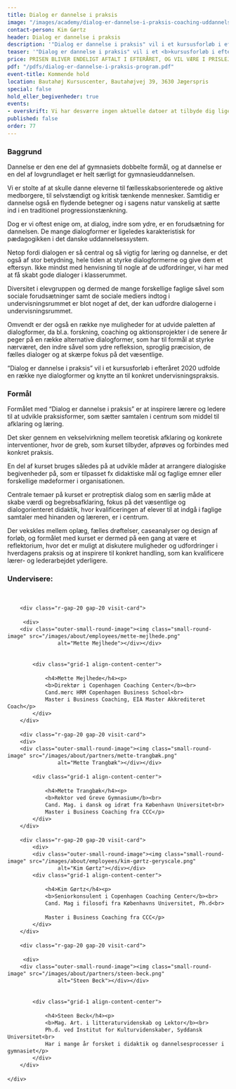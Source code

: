 ```yaml
---
title: Dialog er dannelse i praksis
image: "/images/academy/dialog-er-dannelse-i-praksis-coaching-uddannelse.jpg"
contact-person: Kim Gørtz
header: Dialog er dannelse i praksis
description: '"Dialog er dannelse i praksis" vil i et kursusforløb i efteråret 2020 udfolde en række nye dialogformer og knytte an til konkret undervisningspraksis.'
teaser: '"Dialog er dannelse i praksis" vil i et <b>kursusforløb i efteråret 2020</b> udfolde en række nye dialogformer og knytte an til konkret undervisningspraksis.'
price: PRISEN BLIVER ENDELIGT AFTALT I EFTERÅRET, OG VIL VÆRE I PRISLEJET 12.000 KR. PR. DELTAGER
pdf: "/pdfs/dialog-er-dannelse-i-praksis-program.pdf"
event-title: Kommende hold
location: Bautahøj Kursuscenter, Bautahøjvej 39, 3630 Jægerspris
special: false
hold_eller_begivenheder: true
events:
- overskrift: Vi har desværre ingen aktuelle datoer at tilbyde dig lige nu. Kontakt os meget gerne for mere information på info@copenhagencoaching.dk
published: false
order: 77
---
```


### Baggrund

Dannelse er den ene del af gymnasiets
dobbelte formål, og at dannelse er en del af
lovgrundlaget er helt særligt for
gymnasieuddannelsen.


Vi er stolte af at skulle danne eleverne til
fællesskabsorienterede og aktive
medborgere, til selvstændigt og kritisk
tænkende mennesker. Samtidig er dannelse
også en flydende betegner og i sagens natur
vanskelig at sætte ind i en traditionel
progressionstænkning.


Dog er vi oftest enige om, at dialog, indre
som ydre, er en forudsætning for dannelsen.
De mange dialogformer er ligeledes
karakteristisk for pædagogikken i det
danske uddannelsessystem.


Netop fordi dialogen er så central og så
vigtig for læring og dannelse, er det også af
stor betydning, hele tiden at styrke
dialogformerne og give dem et eftersyn.
Ikke mindst med henvisning til nogle af de
udfordringer, vi har med at få skabt gode
dialoger i klasserummet.


Diversitet i elevgruppen og dermed de
mange forskellige faglige såvel som
sociale forudsætninger samt de sociale
mediers indtog i undervisningsrummet er
blot noget af det, der kan udfordre
dialogerne i undervisningsrummet.


Omvendt er der også en række nye
muligheder for at udvide paletten af
dialogformer, da bl.a. forskning, coaching
og aktionsprojekter i de senere år peger
på en række alternative dialogformer,
som har til formål at styrke nærværet,
den indre såvel som ydre refleksion,
sproglig præcision, de fælles dialoger og
at skærpe fokus på det væsentlige.


“Dialog er dannelse i praksis” vil i et
kursusforløb i efteråret 2020 udfolde en
række nye dialogformer og knytte an til
konkret undervisningspraksis.

### Formål


Formålet med “Dialog er dannelse i praksis”
er at inspirere lærere og ledere til at
udvikle praksisformer, som sætter
samtalen i centrum som middel til
afklaring og læring.


Det sker gennem en vekselvirkning
mellem teoretisk afklaring og
konkrete interventioner, hvor de greb,
som kurset tilbyder, afprøves og
forbindes med konkret praksis.


En del af kurset bruges således på at
udvikle måder at arrangere dialogiske
begivenheder på, som er tilpasset fx
didaktiske mål og faglige emner eller
forskellige mødeformer i organisationen.


Centrale temaer på kurset er protreptisk dialog som en særlig måde at skabe værdi og begrebsafklaring, fokus på det væsentlige og dialogorienteret didaktik, hvor kvalificeringen af elever til at indgå i faglige samtaler med hinanden og læreren, er i centrum.


Der vekskles mellem oplæg, fælles
drøftelser, caseanalyser og design af
forløb, og formålet med kurset er dermed
på een gang at være et reflektorium, hvor
det er muligt at diskutere muligheder og
udfordringer i hverdagens praksis og at
inspirere til konkret handling, som kan
kvalificere lærer- og lederarbejdet
yderligere.

### Undervisere:
<br>

<div class="grid-2 r-gap-20 gap-40">

        <div class="r-gap-20 gap-20 visit-card">

         <div>
        <div class="outer-small-round-image"><img class="small-round-image" src="/images/about/employees/mette-mejlhede.png"
                    alt="Mette Mejlhede"></div></div>

           
            <div class="grid-1 align-content-center">
                
                <h4>Mette Mejlhede</h4><p>
                <b>Direktør i Copenhagen Coaching Center</b><br>
                Cand.merc HRM Copenhagen Business School<br>
                Master i Business Coaching, EIA Master Akkrediteret Coach</p>
            </div>
        </div>

        <div class="r-gap-20 gap-20 visit-card">
        <div>
        <div class="outer-small-round-image"><img class="small-round-image" src="/images/about/partners/mette-trangbæk.png"
                    alt="Mette Trangbæk"></div></div>
           
            <div class="grid-1 align-content-center">
                
                <h4>Mette Trangbæk</h4><p>
                <b>Rektor ved Greve Gymnasium</b><br>
                Cand. Mag. i dansk og idræt fra København Universitet<br>
                Master i Business Coaching fra CCC</p>
            </div>
        </div>

        <div class="r-gap-20 gap-20 visit-card">
            <div>
            <div class="outer-small-round-image"><img class="small-round-image" src="/images/about/employees/kim-gørtz-geryscale.png"
                    alt="Kim Gørtz"></div></div>
            <div class="grid-1 align-content-center">
                
                <h4>Kim Gørtz</h4><p>
                <b>Seniorkonsulent i Copenhagen Coaching Center</b><br>
                Cand. Mag i filosofi fra Københavns Universitet, Ph.d<br>
                
                Master i Business Coaching fra CCC</p>
            </div>
        </div>

        <div class="r-gap-20 gap-20 visit-card">

         <div>
        <div class="outer-small-round-image"><img class="small-round-image" src="/images/about/partners/steen-beck.png"
                    alt="Steen Beck"></div></div>

           
            <div class="grid-1 align-content-center">
                
                <h4>Steen Beck</h4><p>
                <b>Mag. Art. i litteraturvidenskab og Lektor</b><br>
                Ph.d. ved Institut for Kulturvidenskaber, Syddansk Universitet<br>
                Har i mange år forsket i didaktik og dannelsesprocesser i gymnasiet</p>
            </div>
        </div>

    </div>